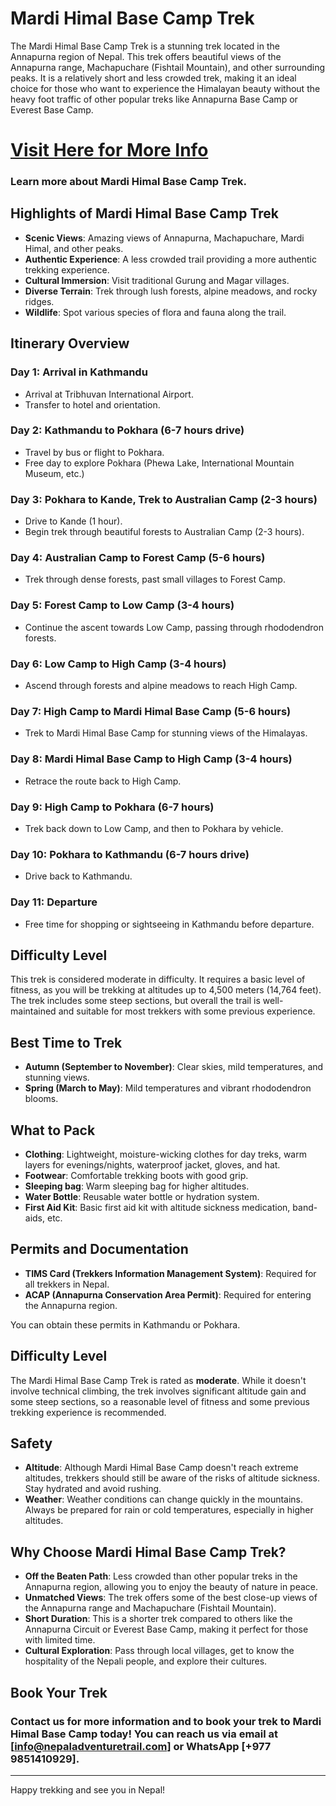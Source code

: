 # Mardi Himal Base Camp Trek

The Mardi Himal Base Camp Trek is a stunning trek located in the Annapurna region of Nepal. This trek offers beautiful views of the Annapurna range, Machapuchare (Fishtail Mountain), and other surrounding peaks. It is a relatively short and less crowded trek, making it an ideal choice for those who want to experience the Himalayan beauty without the heavy foot traffic of other popular treks like Annapurna Base Camp or Everest Base Camp.

# [Visit Here for More Info](https://nepaladventuretrail.com/tour/mardi-himal-base-camp-trek) 
### Learn more about Mardi Himal Base Camp Trek.

## Highlights of Mardi Himal Base Camp Trek

- **Scenic Views**: Amazing views of Annapurna, Machapuchare, Mardi Himal, and other peaks.
- **Authentic Experience**: A less crowded trail providing a more authentic trekking experience.
- **Cultural Immersion**: Visit traditional Gurung and Magar villages.
- **Diverse Terrain**: Trek through lush forests, alpine meadows, and rocky ridges.
- **Wildlife**: Spot various species of flora and fauna along the trail.

## Itinerary Overview

### Day 1: Arrival in Kathmandu
- Arrival at Tribhuvan International Airport.
- Transfer to hotel and orientation.

### Day 2: Kathmandu to Pokhara (6-7 hours drive)
- Travel by bus or flight to Pokhara.
- Free day to explore Pokhara (Phewa Lake, International Mountain Museum, etc.)

### Day 3: Pokhara to Kande, Trek to Australian Camp (2-3 hours)
- Drive to Kande (1 hour).
- Begin trek through beautiful forests to Australian Camp (2-3 hours).

### Day 4: Australian Camp to Forest Camp (5-6 hours)
- Trek through dense forests, past small villages to Forest Camp.

### Day 5: Forest Camp to Low Camp (3-4 hours)
- Continue the ascent towards Low Camp, passing through rhododendron forests.

### Day 6: Low Camp to High Camp (3-4 hours)
- Ascend through forests and alpine meadows to reach High Camp.

### Day 7: High Camp to Mardi Himal Base Camp (5-6 hours)
- Trek to Mardi Himal Base Camp for stunning views of the Himalayas.

### Day 8: Mardi Himal Base Camp to High Camp (3-4 hours)
- Retrace the route back to High Camp.

### Day 9: High Camp to Pokhara (6-7 hours)
- Trek back down to Low Camp, and then to Pokhara by vehicle.

### Day 10: Pokhara to Kathmandu (6-7 hours drive)
- Drive back to Kathmandu.

### Day 11: Departure
- Free time for shopping or sightseeing in Kathmandu before departure.

## Difficulty Level

This trek is considered moderate in difficulty. It requires a basic level of fitness, as you will be trekking at altitudes up to 4,500 meters (14,764 feet). The trek includes some steep sections, but overall the trail is well-maintained and suitable for most trekkers with some previous experience.

## Best Time to Trek

- **Autumn (September to November)**: Clear skies, mild temperatures, and stunning views.
- **Spring (March to May)**: Mild temperatures and vibrant rhododendron blooms.

## What to Pack

- **Clothing**: Lightweight, moisture-wicking clothes for day treks, warm layers for evenings/nights, waterproof jacket, gloves, and hat.
- **Footwear**: Comfortable trekking boots with good grip.
- **Sleeping bag**: Warm sleeping bag for higher altitudes.
- **Water Bottle**: Reusable water bottle or hydration system.
- **First Aid Kit**: Basic first aid kit with altitude sickness medication, band-aids, etc.

## Permits and Documentation

- **TIMS Card (Trekkers Information Management System)**: Required for all trekkers in Nepal.
- **ACAP (Annapurna Conservation Area Permit)**: Required for entering the Annapurna region.
  
You can obtain these permits in Kathmandu or Pokhara.

## Difficulty Level

The Mardi Himal Base Camp Trek is rated as **moderate**. While it doesn't involve technical climbing, the trek involves significant altitude gain and some steep sections, so a reasonable level of fitness and some previous trekking experience is recommended.

## Safety

- **Altitude**: Although Mardi Himal Base Camp doesn't reach extreme altitudes, trekkers should still be aware of the risks of altitude sickness. Stay hydrated and avoid rushing.
- **Weather**: Weather conditions can change quickly in the mountains. Always be prepared for rain or cold temperatures, especially in higher altitudes.
  
## Why Choose Mardi Himal Base Camp Trek?

- **Off the Beaten Path**: Less crowded than other popular treks in the Annapurna region, allowing you to enjoy the beauty of nature in peace.
- **Unmatched Views**: The trek offers some of the best close-up views of the Annapurna range and Machapuchare (Fishtail Mountain).
- **Short Duration**: This is a shorter trek compared to others like the Annapurna Circuit or Everest Base Camp, making it perfect for those with limited time.
- **Cultural Exploration**: Pass through local villages, get to know the hospitality of the Nepali people, and explore their cultures.

## Book Your Trek

### Contact us for more information and to book your trek to Mardi Himal Base Camp today! You can reach us via email at [info@nepaladventuretrail.com] or WhatsApp [+977 9851410929].

---

Happy trekking and see you in Nepal!
